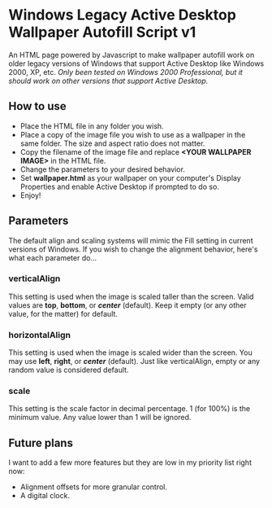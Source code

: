 # Windows Legacy Active Desktop Wallpaper Autofill Script v1
An HTML page powered by Javascript to make wallpaper autofill work on older legacy versions of Windows that support Active Desktop like Windows 2000, XP, etc.
*Only been tested on Windows 2000 Professional, but it should work on other versions that support Active Desktop.*

## How to use
- Place the HTML file in any folder you wish.
- Place a copy of the image file you wish to use as a wallpaper in the same folder. The size and aspect ratio does not matter.
- Copy the filename of the image file and replace **\<YOUR WALLPAPER IMAGE\>** in the HTML file.
- Change the parameters to your desired behavior.
- Set **wallpaper.html** as your wallpaper on your computer's Display Properties and enable Active Desktop if prompted to do so.
- Enjoy!

## Parameters
The default align and scaling systems will mimic the Fill setting in current versions of Windows. If you wish to change the alignment behavior, here's what each parameter do...

### verticalAlign
This setting is used when the image is scaled taller than the screen. Valid values are **top**, **bottom**, or **_center_** (default). Keep it empty (or any other value, for the matter) for default.

### horizontalAlign
This setting is used when the image is scaled wider than the screen. You may use **left**, **right**, or **_center_** (default). Just like verticalAlign, empty or any random value is considered default.

### scale
This setting is the scale factor in decimal percentage. 1 (for 100%) is the minimum value. Any value lower than 1 will be ignored.

## Future plans
I want to add a few more features but they are low in my priority list right now:
- Alignment offsets for more granular control.
- A digital clock.
